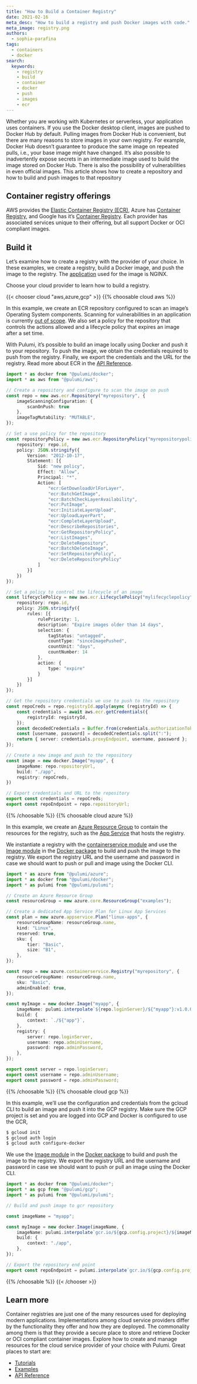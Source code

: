 ```yaml
---
title: "How to Build a Container Registry"
date: 2021-02-16
meta_desc: "How to build a registry and push Docker images with code."
meta_image: registry.png
authors:
  - sophia-parafina
tags:
  - containers
  - docker
search:
  keywords:
    - registry
    - build
    - container
    - docker
    - push
    - images
    - ecr
---
```


Whether you are working with Kubernetes or serverless, your application uses containers. If you use the Docker desktop client, images are pushed to Docker Hub by default. Pulling images from Docker Hub is convenient, but there are many reasons to store images in your own registry. For example, Docker Hub doesn’t guarantee to produce the same image on repeated pulls, i.e., your base image might have changed. It’s also possible to inadvertently expose secrets in an intermediate image used to build the image stored on Docker Hub. There is also the possibility of vulnerabilities in even official images. This article shows how to create a repository and how to build and push images to that repository

<!--more-->

## Container registry offerings

AWS provides the [Elastic Container Registry (ECR)](https://aws.amazon.com/ecr/), Azure has [Container Registry](https://azure.microsoft.com/en-us/services/container-registry/), and Google has it’s [Container Registry](https://cloud.google.com/container-registry). Each provider has associated services unique to their offering, but all support Docker or OCI compliant images.

## Build it

Let’s examine how to create a registry with the provider of your choice. In these examples, we create a registry, build a Docker image, and push the image to the registry. The [application](https://github.com/pulumi/examples/tree/master/aws-ts-containers/app) used for the image is NGINX.

Choose your cloud provider to learn how to build a registry.

{{< chooser cloud "aws,azure,gcp" >}}
{{% choosable cloud aws %}}

In this example, we create an ECR repository configured to scan an image’s Operating System components. Scanning for vulnerabilities in an application is currently [out of scope](https://aws.amazon.com/blogs/containers/amazon-ecr-native-container-image-scanning/). We also set a policy for the repository that controls the actions allowed and a lifecycle policy that expires an image after a set time.

With Pulumi, it’s possible to build an image locally using Docker and push it to your repository. To push the image, we obtain the credentials required to push from the registry. Finally, we export the credentials and the URL for the registry. Read more about ECR in the [API Reference](/registry/packages/aws/api-docs/ecr/).

```typescript
import * as docker from "@pulumi/docker";
import * as aws from "@pulumi/aws";

// Create a repository and configure to scan the image on push
const repo = new aws.ecr.Repository("myrepository", {
    imageScanningConfiguration: {
        scanOnPush: true
    },
    imageTagMutability: "MUTABLE",
});

// Set a use policy for the repository
const repositoryPolicy = new aws.ecr.RepositoryPolicy("myrepositorypolicy", {
    repository: repo.id,
    policy: JSON.stringify({
        Version: "2012-10-17",
        Statement: [{
            Sid: "new policy",
            Effect: "Allow",
            Principal: "*",
            Action: [
                "ecr:GetDownloadUrlForLayer",
                "ecr:BatchGetImage",
                "ecr:BatchCheckLayerAvailability",
                "ecr:PutImage",
                "ecr:InitiateLayerUpload",
                "ecr:UploadLayerPart",
                "ecr:CompleteLayerUpload",
                "ecr:DescribeRepositories",
                "ecr:GetRepositoryPolicy",
                "ecr:ListImages",
                "ecr:DeleteRepository",
                "ecr:BatchDeleteImage",
                "ecr:SetRepositoryPolicy",
                "ecr:DeleteRepositoryPolicy"
            ]
        }]
    })
});

// Set a policy to control the lifecycle of an image
const lifecyclePolicy = new aws.ecr.LifecyclePolicy("mylifecyclepolicy", {
    repository: repo.id,
    policy: JSON.stringify({
        rules: [{
            rulePriority: 1,
            description: "Expire images older than 14 days",
            selection: {
                tagStatus: "untagged",
                countType: "sinceImagePushed",
                countUnit: "days",
                countNumber: 14
            },
            action: {
                type: "expire"
            }
        }]
    })
});

// Get the repository credentials we use to push to the repository
const repoCreds = repo.registryId.apply(async (registryId) => {
    const credentials = await aws.ecr.getCredentials({
        registryId: registryId,
    });
    const decodedCredentials = Buffer.from(credentials.authorizationToken, "base64").toString();
    const [username, password] = decodedCredentials.split(":");
    return { server: credentials.proxyEndpoint, username, password };
});

// Create a new image and push to the repository
const image = new docker.Image("myapp", {
    imageName: repo.repositoryUrl,
    build: "./app",
    registry: repoCreds,
})

// Export credentials and URL to the repository
export const credentials = repoCreds;
export const repoEndpoint = repo.repositoryUrl;
```

{{% /choosable %}}
{{% choosable cloud azure %}}

In this example, we create an [Azure Resource Group](https://docs.microsoft.com/en-us/azure/azure-resource-manager/management/manage-resource-groups-portal#what-is-a-resource-group) to contain the resources for the registry, such as the [App Service](https://docs.microsoft.com/en-us/azure/app-service/) that hosts the registry.

We instantiate a registry with the [containerservice module](/registry/packages/azure/api-docs/containerservice/) and use the [Image module](/registry/packages/docker/api-docs/image/) in the [Docker package](/registry/packages/docker/api-docs/) to build and push the image to the registry. We export the registry URL and the username and password in case we should want to push or pull and image using the Docker CLI.

```typescript
import * as azure from "@pulumi/azure";
import * as docker from "@pulumi/docker";
import * as pulumi from "@pulumi/pulumi";

// Create an Azure Resource Group
const resourceGroup = new azure.core.ResourceGroup("examples");

// Create a dedicated App Service Plan for Linux App Services
const plan = new azure.appservice.Plan("linux-apps", {
    resourceGroupName: resourceGroup.name,
    kind: "Linux",
    reserved: true,
    sku: {
        tier: "Basic",
        size: "B1",
    },
});

const repo = new azure.containerservice.Registry("myrepository", {
    resourceGroupName: resourceGroup.name,
    sku: "Basic",
    adminEnabled: true,
});

const myImage = new docker.Image("myapp", {
    imageName: pulumi.interpolate`${repo.loginServer}/${"myapp"}:v1.0.0`,
    build: {
        context: `./${"app"}`,
    },
    registry: {
        server: repo.loginServer,
        username: repo.adminUsername,
        password: repo.adminPassword,
    },
});

export const server = repo.loginServer;
export const username = repo.adminUsername;
export const password = repo.adminPassword;
```

{{% /choosable %}}
{{% choosable cloud gcp %}}

In this example, we’ll use the configuration and credentials from the gcloud CLI to build an image and push it into the GCP registry. Make sure the GCP project is set and you are logged into GCP and Docker is configured to use the GCR,

```bash
$ gcloud init
$ gcloud auth login
$ gcloud auth configure-docker
```

We use the [Image module](/registry/packages/docker/api-docs/image/) in the [Docker package](/registry/packages/docker/api-docs/) to build and push the image to the registry. We export the registry URL and the username and password in case we should want to push or pull an image using the Docker CLI.

```typescript
import * as docker from "@pulumi/docker";
import * as gcp from "@pulumi/gcp";
import * as pulumi from "@pulumi/pulumi";

// Build and push image to gcr repository

const imageName = "myapp";

const myImage = new docker.Image(imageName, {
    imageName: pulumi.interpolate`gcr.io/${gcp.config.project}/${imageName}:latest`,
    build: {
        context: "./app",
    },
});

// Export the repository end point
export const repoEndpoint = pulumi.interpolate`gcr.io/${gcp.config.project}`;
```

{{% /choosable %}}
{{< /chooser >}}

## Learn more

Container registries are just one of the many resources used for deploying modern applications. Implementations among cloud service providers differ by the functionality they offer and how they are deployed. The commonality among them is that they provide a secure place to store and retrieve Docker or OCI compliant container images. Explore how to create and manage resources for the cloud service provider of your choice with Pulumi. Great places to start are:

- [Tutorials](/registry/)
- [Examples](https://github.com/pulumi/examples)
- [API Reference](/registry/)

